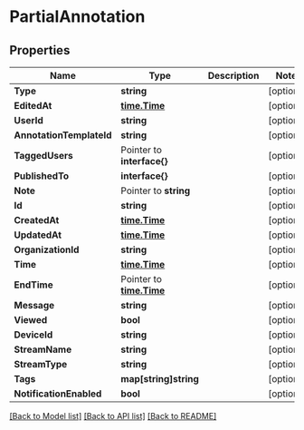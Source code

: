 # PartialAnnotation

## Properties

Name | Type | Description | Notes
------------ | ------------- | ------------- | -------------
**Type** | **string** |  | [optional] 
**EditedAt** | [**time.Time**](time.Time.md) |  | [optional] 
**UserId** | **string** |  | [optional] 
**AnnotationTemplateId** | **string** |  | [optional] 
**TaggedUsers** | Pointer to **interface{}** |  | [optional] 
**PublishedTo** | **interface{}** |  | [optional] 
**Note** | Pointer to **string** |  | [optional] 
**Id** | **string** |  | [optional] 
**CreatedAt** | [**time.Time**](time.Time.md) |  | [optional] 
**UpdatedAt** | [**time.Time**](time.Time.md) |  | [optional] 
**OrganizationId** | **string** |  | [optional] 
**Time** | [**time.Time**](time.Time.md) |  | [optional] 
**EndTime** | Pointer to [**time.Time**](time.Time.md) |  | [optional] 
**Message** | **string** |  | [optional] 
**Viewed** | **bool** |  | [optional] 
**DeviceId** | **string** |  | [optional] 
**StreamName** | **string** |  | [optional] 
**StreamType** | **string** |  | [optional] 
**Tags** | **map[string]string** |  | [optional] 
**NotificationEnabled** | **bool** |  | [optional] 

[[Back to Model list]](../README.md#documentation-for-models) [[Back to API list]](../README.md#documentation-for-api-endpoints) [[Back to README]](../README.md)


